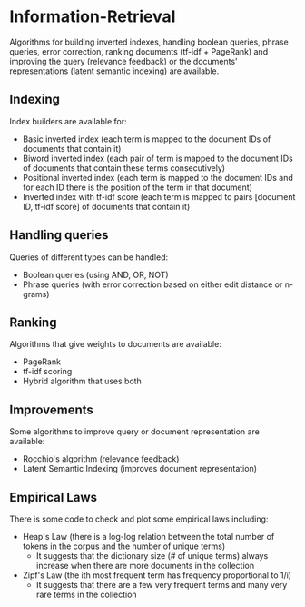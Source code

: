 # Information-Retrieval

Algorithms for building inverted indexes, handling boolean queries, phrase queries, error correction, ranking documents (tf-idf + PageRank) and improving the query (relevance feedback) or the documents' representations (latent semantic indexing) are available.

## Indexing
Index builders are available for:
* Basic inverted index (each term is mapped to the document IDs of documents that contain it)
* Biword inverted index (each pair of term is mapped to the document IDs of documents that contain these terms consecutively)
* Positional inverted index (each term is mapped to the document IDs and for each ID there is the position of the term in that document)
* Inverted index with tf-idf score (each term is mapped to pairs [document ID, tf-idf score] of documents that contain it)

## Handling queries
Queries of different types can be handled:
* Boolean queries (using AND, OR, NOT)
* Phrase queries (with error correction based on either edit distance or n-grams)

## Ranking
Algorithms that give weights to documents are available:
* PageRank
* tf-idf scoring
* Hybrid algorithm that uses both

## Improvements
Some algorithms to improve query or document representation are available:
* Rocchio's algorithm (relevance feedback)
* Latent Semantic Indexing (improves document representation)

## Empirical Laws
There is some code to check and plot some empirical laws including:
* Heap's Law (there is a log-log relation between the total number of tokens in the corpus and the number of unique terms)
  * It suggests that the dictionary size (# of unique terms) always increase when there are more documents in the collection
* Zipf's Law (the ith most frequent term has frequency proportional to 1/i)
  * It suggests that there are a few very frequent terms and many very rare terms in the collection
